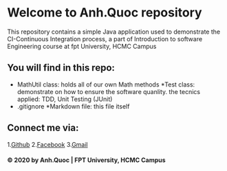 # Welcome to Anh.Quoc repository
This repository contains a simple Java
application used to demonstrate the CI-Continuous Integration process, a part of Introduction to software Engineering course
at fpt University, HCMC Campus
## You will find in this repo:
* MathUtil class: holds all of our own Math methods 
*Test class: demonstrate on how to ensure the software quanlity. the tecnics applied: TDD, Unit Testing (JUnit)
* .gitignore
*Markdown file: this file itself

## Connect me via:
1.[Github](http://github.com/chauanhquoc)
2.[Facebook](https://www.facebook.com/anh.chauquoc.1)
3.[Gmail](chauaanhquoc@gmail.com)

#### © 2020 by Anh.Quoc | FPT University, HCMC Campus
